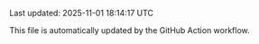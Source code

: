 Last updated: 2025-11-01 18:14:17 UTC

This file is automatically updated by the GitHub Action workflow.
